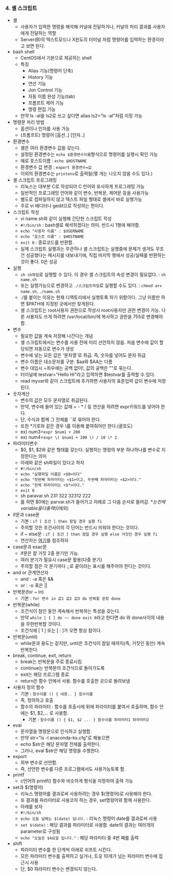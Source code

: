 ### 4. 셸 스크립트
- 셸
    - 사용자가 입력한 명령을 해석해 커널에 전달하거나, 커널의 처리 결과를 사용자에게 전달하는 역할
    - Server(B)의 텍스트모드나 X윈도의 터미널 처럼 명령어를 입력하는 환경이라고 보면 된다.
- bash shell
    - CentOS에서 기본으로 제공하는 shell
    - 특징
        - Alias 기능(명령어 단축)
        - History 기능
        - 연산 기능
        - Jon Control 기능
        - 자동 이름 완성 기능(tab)
        - 프롬프트 제어 기능
        - 명령 편집 기능
    - 만약 ls -al을 ls2로 쓰고 싶다면 alias ls2="ls -al"처럼 지정 가능
- 명령문 처리 방법
    - 옵션이나 인자를 사용 가능
    - (프롬프트) 명령어 [옵션..] [인자..]
- 환경변수
    - 셸은 여러 환경변수 값을 갖는다.
    - 설정된 환경변수는 `echo $환경변수이름`형식으로 명령어를 실행시 확인 가능
    - 예로 호스트이름 : `echo $HOSTNAME`
    - 환경변수 값 변경 : `export 환경변수=값`
    - 이외의 환경변수는 `printenv`로 출력됨(몇 개는 나오지 않을 수도 있다.)
- 셸 스크립트 프로그래밍
    - 리눅스는 대부분 C로 작성되어 C 언어와 유사하게 프로그래밍 가능
    - 일반적인 프로그래밍 언어와 같이 변수, 반복문, 제어문 등을 사용가능
    - 별도로 컴파일하지 않고 텍스트 파일 형태로 셸에서 바로 실행가능
    - 주로 vi 에디터나 gedit으로 작성하는 편이다.
- 스크립트 작성
    - vi name.sh와 같이 실행해 간단한 스크립트 작성
    - `#!/bin/sh` : bash셸로 해석하겠다는 의미. 반드시 1행에 해야함.
    - `echo "사용자 이름" : $USERNAME`
    - `echo "호스트 이름" : $HOSTNAME`
    - `exit 0` : 종료코드를 반환함.
    - 실제 스크립트 실행과는 무관하나 셸 스크립트는 실행중에 문제가 생겨도 무조건 성공했다는 메시지를 내보내기에, 직접 마지막 행에서 성공/실패를 반환하는 것이 좋다. 0은 성공
- 실행
    - `sh sh파일`로 실행할 수 있다. 이 경우 셸 스크립트의 속성 변경이 필요없다. : `sh name.sh`
    - 또는 실행가능으로 변경하고 `./스크립트파일`로 실행할 수도 있다. : `chmod a+x name.sh`, `./name.sh`
    - ./를 붙이는 이유는 현재 디렉토리에서 실행토록 하기 위함이다. 그냥 이름만 하면 $PATH에 지정된 곳에서만 찾게된다.
    - 셸 스크립트는 root사용자 권한으로 작성시 root사용자만 권한 변경이 가능. 다른 사용자도 쓰게 하려면 /usr/local/bin/에 복사하고 권한을 755로 변경해야함.
- 변수
    - 필요한 값을 계속 저장해 나간다는 개념
    - 셸 스크립트에서는 변수를 사용 전에 미리 선언하지 않음. 처음 변수에 값이 할당되면 자동으로 변수가 생성
    - 변수에 넣는 모든 값은 '문자열'로 취급. 즉, 숫자를 넣어도 문자 취급
    - 변수 이름은 대소문자를 구분. $aa와 $AA는 다름
    - 변수 대입시 =좌우에는 공백 없이!, 값의 공백은 ""로 묶는다.
    - 터미널에 testvar="Hello Hi"라고 입력하면 $testvar를 출력할 수 있다.
    - read myvar와 같이 스크립트에 추가하면 사용자의 표준입력 값이 변수에 저장된다.
- 숫자계산
    - 변수의 값은 모두 문자열로 취급된다.
    - 만약, 변수에 들어 있는 값에 + - * / 등 연산을 하려면 expr키워드를 넣어야 한다.
    - 단, 수식과 함께 그 전체를 ``로 묶어야 한다.
    - 또한 *기호와 같은 경우 \를 이용해 붙여줘야만 한다.(괄호도)
    - ex) num3=`expr $num1 + 200`
    - ex) num4=`expr \( $num1 + 200 \) / 10 \* 2`
- 파라미터변수
    - $0, $1, $2와 같은 형태를 갖는다. 실행하는 명령의 부분 하나하나를 변수로 지정한다는 의미
    - 아래와 같은 sh파일이 있다고 하자
    - `#!/bin/sh`
    - `echo "실행파일 이름은 <$0>이다"`
    - `echo "첫번째 파라미터는 <$1>이고, 두번째 파라미터는 <$2>이다."`
    - `echo "전체 파라미터는 <$*>이다."`
    - `exit 0`
    - sh paravar.sh 231 322 32312 222
    - 를 하면 $0에는 parvar.sh가 들어가고 차례로 그 다음 순서로 들어감. $*는 전체 variable을 다 출력($0제외)
- if문과 case문
    - 기본 : `if [ 조건 ] then 참일 경우 실행 fi`
    - 주의할 것은 조건사이의 각 단어는 반드시 띄워야 한다는 것이다.
    - if ~ else문 : `if [ 조건 ] then 참일 경우 실행 else 거짓인 경우 실행 fi`
    - 연산자는 <a href="http://www.iwiz.pe.kr/bbs/view/system/article_24.html">여기</a>를 참조하자
- case문과 esac문
    - if문은 참 거짓 2중 분기만 가능.
    - 여러 분기가 필요시 case문 활용(다중 분기)
    - 주의할 점은 각 분기마다 ;;로 끝이라는 표시를 해주어야 한다는 것이다.
- and or 관계연산자
    - and : -a 혹은 &&
    - or : -o 혹은 ||
- 반복문(for ~ in)
    - 기본 : `for 변수 in 값1 값2 값3 do 반복할 문장 done`
- 반복문(while)
    - 조건식이 참인 동안 계속해서 반복하는 특성을 갖는다.
    - 만약 `while [ 1 ] do ~~ done exit 0`라고 한다면 do 와 done사이의 내용을 무한반복할 것이다.
    - 조건식에 [ 1 ] 또는 [ : ]가 오면 항상 참이다.
- 반복문(until)
    - while문과 용도는 같지만, until은 조건식이 참일 때까지(즉, 거짓인 동안) 계속 반복한다.
- break, continue, exit, return
    - break는 반복문을 주로 종료시킴
    - continue는 반복문의 조건식으로 돌아가도록
    - exit는 해당 프로그램 종료
    - return은 함수 안에서 사용. 함수를 호출한 곳으로 돌려보냄
- 사용자 정의 함수
    - 기본 : `함수이름 () { 내용.. } 함수이름`
    - 즉, 정의하고 호출
    - 함수의 파라미터 : 함수를 호출시에 뒤에 파라미터를 붙여서 호출하며, 함수 안에는 $1, $2,... 로 사용함.
        - 기본 : `함수이름 () { $1, $2 ... } 함수이름 파라미터1 파라미터2`
- eval
    - 문자열을 명령문으로 인식하고 실행함.
    - 만약 str="ls -l anaconda-ks.cfg"로 해놓으면
    - echo $str은 해당 문자열 전체를 출력한다.
    - 그러나, eval $str은 해당 명령을 수행한다.
- export
    - 외부 변수로 선언함.
    - 즉, 선언한 변수를 다른 프로그램에서도 사용가능토록 함.
- printf
    - c언어의 printf() 함수와 비슷하게 형식을 지정하여 출력 가능
- set과 $(명령어)
    - 리눅스 명령어를 결과로써 사용하려는 경우 $(명령어)로 사용해야 한다.
    - 또 결과를 파라미터로 사용코자 하는 경우, set명령어와 함께 사용한다.
    - 아래를 보자
    - `#!/bin/sh`
    - `echo 오늘 날짜는 $(date) 입니다.` : 리눅스 명령어 date를 결과로써 사용
    - `set $(date)` : 해당 결과를 파라미터로 사용함. date의 결과는 여러개의 parameter로 구성됨
    - `echo "오늘은 $4요일 입니다."` : 해당 파라미터 중 4번 째를 출력
- shift
    - 파라미터 변수를 한 단계씩 아래로 쉬프트 시킨다.
    - 모든 파라미터 변수를 출력하고 싶거나, 트깋 10개가 넘는 파라미터 변수에 접근시 사용
    - 단, $0 파라미터 변수는 변경되지 않는다.
